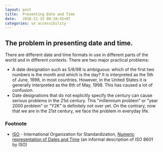 ```yaml
---
layout: post
title:  Presenting Date and Time
date:   2016-11-15 00:10:45+07
categories: ux accessibility
---
```

## The problem in presenting date and time.

There are different date and time formats in use in different parts of the world and in different contexts. There are two major practical problems:

* A date designation such as 5/6/98 is ambiguous: which of the first two numbers is the month and which is the day? It is interpreted as the 5th of June, 1998, in most countries. However, in the United States it is generally interpreted as the 6th of May, 1998. This has caused a lot of confusion.
* Date designations that do not explicitly specify the century can cause serious problems in the 21st century. This "millennium problem" or "year 2000 problem" or "Y2K" is definitely not over yet. On the contrary, now that we are in the 21st century, we face the problem in everyday life.

### Footnote
* [ISO][ISO] - International Organization for Standardization, [Numeric representation of Dates and Time][ISO-datesandtime] (an informal description of ISO 8601 by ISO)

[ISO]:                http://www.iso.ch/
[ISO-datesandtime]:   http://www.iso.org/iso/en/prods-services/popstds/datesandtime.html
[ISO-8601]:           http://isotc.iso.org/livelink/livelink/4021199/ISO_8601_2004_E.zip?func=doc.Fetch&nodeid=4021199
